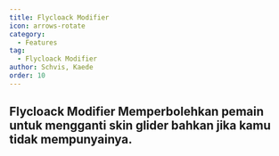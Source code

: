```yaml
---
title: Flycloack Modifier
icon: arrows-rotate
category:
  - Features
tag:
  - Flycloack Modifier
author: Schvis, Kaede
order: 10
---
```


## Flycloack Modifier Memperbolehkan pemain untuk mengganti skin glider bahkan jika kamu tidak mempunyainya.